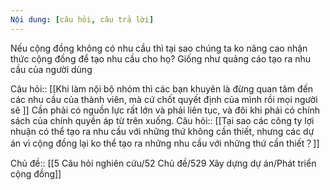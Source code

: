 ```yaml
---
Nội dung: [câu hỏi, câu trả lời]
---
```


Nếu cộng đồng không có nhu cầu thì tại sao chúng ta ko nâng cao nhận thức cộng đồng để tạo nhu cầu cho họ? Giống như quảng cáo tạo ra nhu cầu của người dùng

Câu hỏi:: [[Khi làm nội bộ nhóm thì các bạn khuyên là đừng quan tâm đến các nhu cầu của thành viên, mà cứ chốt quyết định của mình rồi mọi người sẽ ]]
Cần phải có nguồn lực rất lớn và phải liên tục, và đôi khi phải có chính sách của chính quyền áp từ trên xuống. 
Câu hỏi:: [[Tại sao các công ty lợi nhuận có thể tạo ra nhu cầu với những thứ không cần thiết, nhưng các dự án vì cộng đồng lại ko thể tạo ra những nhu cầu với những thứ cần thiết？]]

Chủ đề:: [[5 Câu hỏi nghiên cứu/52 Chủ đề/529 Xây dựng dự án/Phát triển cộng đồng]]